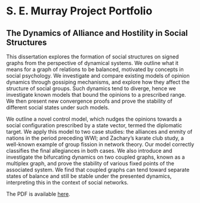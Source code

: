 # S. E. Murray Project Portfolio
## The Dynamics of Alliance and Hostility in Social Structures

This dissertation explores the formation of social structures on signed graphs from the perspective of dynamical systems. We outline what it means for a graph of relations to be balanced, motivated by concepts in social psychology. We investigate and compare existing models of opinion dynamics through gossiping mechanisms, and explore how they affect the structure of social groups. Such dynamics tend to diverge, hence we investigate known models that bound the opinions to a prescribed range. We then present new convergence proofs and prove the stability of different social states under such models.

We outline a novel control model, which nudges the opinions towards a social configuration prescribed by a state vector, termed the diplomatic target. We apply this model to two case studies: the alliances and enmity of nations in the period preceding WWI; and Zachary’s karate club study, a well-known example of group fission in network theory. Our model correctly classifies the final allegiances in both cases. We also introduce and investigate the bifurcating dynamics on two coupled graphs, known as a multiplex graph, and prove the stability of various fixed points of the associated system. We find that coupled graphs can tend toward separate states of balance and still be stable under the presented dynamics, interpreting this in the context of social networks.

The PDF is available [here](https://seanernestmurray.github.io/MSc_Thesis.pdf).

<!-- 
Whenever you commit to this repository, GitHub Pages will run [Jekyll](https://jekyllrb.com/) to rebuild the pages in your site, from the content in your Markdown files.

### Markdown

Markdown is a lightweight and easy-to-use syntax for styling your writing. It includes conventions for

```markdown
Syntax highlighted code block

# Header 1
## Header 2
### Header 3

- Bulleted
- List

1. Numbered
2. List

**Bold** and _Italic_ and `Code` text

[Link](url) and ![Image](src)
```

For more details see [Basic writing and formatting syntax](https://docs.github.com/en/github/writing-on-github/getting-started-with-writing-and-formatting-on-github/basic-writing-and-formatting-syntax).

### Jekyll Themes

Your Pages site will use the layout and styles from the Jekyll theme you have selected in your [repository settings](https://github.com/seanernestmurray/seanernestmurray.github.io/settings/pages). The name of this theme is saved in the Jekyll `_config.yml` configuration file.

### Support or Contact

Having trouble with Pages? Check out our [documentation](https://docs.github.com/categories/github-pages-basics/) or [contact support](https://support.github.com/contact) and we’ll help you sort it out. -->
